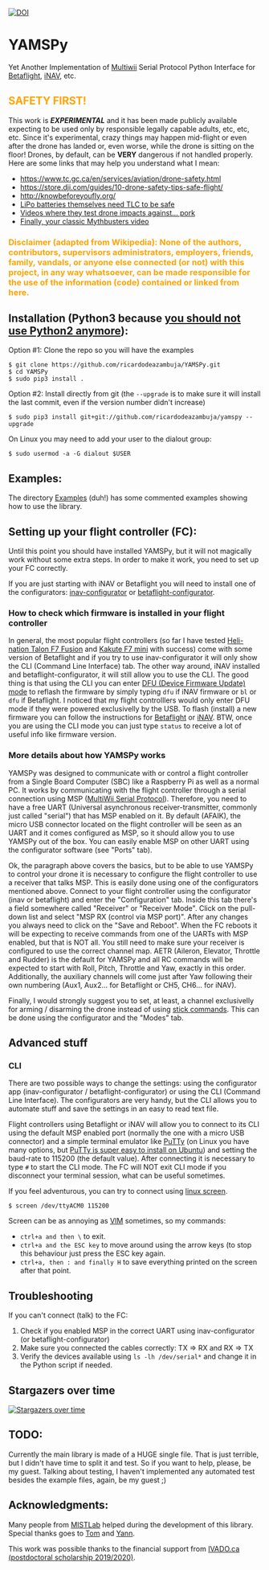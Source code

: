 [![DOI](https://zenodo.org/badge/DOI/10.5281/zenodo.4306818.svg)](https://doi.org/10.5281/zenodo.4306818)

# YAMSPy
Yet Another Implementation of [Multiwii](https://github.com/multiwii) Serial Protocol Python Interface for [Betaflight](https://github.com/betaflight/betaflight), [iNAV](https://github.com/iNavFlight/inav), etc.

## <span style="color:orange;">SAFETY FIRST!</span>
This work is ***EXPERIMENTAL*** and it has been made publicly available expecting to be used only by responsible legally capable adults, etc, etc, etc. Since it's experimental, crazy things may happen mid-flight or even after the drone has landed or, even worse, while the drone is sitting on the floor! Drones, by default, can be **VERY** dangerous if not handled properly. Here are some links that may help you understand what I mean:
- https://www.tc.gc.ca/en/services/aviation/drone-safety.html
- https://store.dji.com/guides/10-drone-safety-tips-safe-flight/
- http://knowbeforeyoufly.org/
- [LiPo batteries themselves need TLC to be safe](https://www.robotshop.com/media/files/pdf/hyperion-g5-50c-3s-1100mah-lipo-battery-User-Guide.pdf)
- [Videos where they test drone impacts against... pork](https://www.youtube.com/channel/UCu_iJC8iWK9VYzrXeAvzi1g/videos)
- [Finally, your classic Mythbusters video](https://www.youtube.com/watch?v=xvyMmKKSGFg)

### <span style="color:orange;">**Disclaimer (adapted from Wikipedia):** None of the authors, contributors, supervisors administrators, employers, friends, family, vandals, or anyone else connected (or not) with this project, in any way whatsoever, can be made responsible for the use of the information (code) contained or linked from here.</span>

## Installation (Python3 because [you should not use Python2 anymore](https://www.python.org/doc/sunset-python-2/)):
Option #1: Clone the repo so you will have the examples
```
$ git clone https://github.com/ricardodeazambuja/YAMSPy.git
$ cd YAMSPy
$ sudo pip3 install .
```

Option #2: Install directly from git (the `--upgrade` is to make sure it will install the last commit, even if the version number didn't increase)
```
$ sudo pip3 install git+git://github.com/ricardodeazambuja/yamspy --upgrade
```

On Linux you may need to add your user to the dialout group:  
```
$ sudo usermod -a -G dialout $USER
```

## Examples:
The directory [Examples](https://github.com/ricardodeazambuja/YAMSPy/tree/master/Examples) (duh!) has some commented examples showing how to use the library.

## Setting up your flight controller (FC):
Until this point you should have installed YAMSPy, but it will not magically work without some extra steps. In order to make it work, you need to set up your FC correctly.

If you are just starting with iNAV or Betaflight you will need to install one of the configurators: [inav-configurator](https://github.com/iNavFlight/inav-configurator/releases) or [betaflight-configurator](https://github.com/betaflight/betaflight-configurator/releases). 

### How to check which firmware is installed in your flight controller
In general, the most popular flight controllers (so far I have tested [Heli-nation Talon F7 Fusion](https://www.heli-nation.com/talon-f7-fusion-flight-controller) and [Kakute F7 mini](http://www.holybro.com/product/kakute-f7-mini/) with success) come with some version of Betaflight and if you try to use inav-configurator it will only show the CLI (Command Line Interface) tab. The other way around, iNAV installed and betaflight-configurator, it will still allow you to use the CLI. The good thing is that using the CLI you can enter [DFU (Device Firmware Update) mode](https://www.youtube.com/watch?v=XKoZ_qrOtXg) to reflash the firmware by simply typing ```dfu``` if iNAV firmware or ```bl``` or ```dfu``` if Betaflight. I noticed that my flight controlllers would only enter DFU mode if they were powered exclusivelly by the USB. To flash (install) a new firmware you can follow the instructions for [Betaflight](https://github.com/betaflight/betaflight/wiki/Installing-Betaflight) or [iNAV](https://github.com/iNavFlight/inav/blob/master/docs/Installation.md). BTW, once you are using the CLI mode you can just type ```status``` to receive a lot of useful info like firmware version.

### More details about how YAMSPy works
YAMSPy was designed to communicate with or control a flight controller from a Single Board Computer (SBC) like a Raspberry Pi as well as a normal PC. It works by communicating with the flight controller through a serial connection using MSP ([MultiWii Serial Protocol](https://github.com/multiwii)). Therefore, you need to have a free UART (Universal asynchronous receiver-transmitter, commonly just called "serial") that has MSP enabled on it. By default (AFAIK), the micro USB connector located on the flight controller will be seen as an UART and it comes configured as MSP, so it should allow you to use YAMSPy out of the box. You can easily enable MSP on other UART using the configurator software (see "Ports" tab).

Ok, the paragraph above covers the basics, but to be able to use YAMSPy to control your drone it is necessary to configure the flight controller to use a receiver that talks MSP. This is easily done using one of the configurators mentioned above. Connect to your flight controller using the configurator (inav or betaflight) and enter the "Configuration" tab. Inside this tab there's a field somewhere called "Receiver" or "Receiver Mode". Click on the pull-down list and select "MSP RX (control via MSP port)". After any changes you always need to click on the "Save and Reboot". When the FC reboots it will be expecting to receive commands from one of the UARTs with MSP enabled, but that is NOT all. You still need to make sure your receiver is configured to use the correct channel map. AETR (Aileron, Elevator, Throttle and Rudder) is the default for YAMSPy and all RC commands will be expected to start with Roll, Pitch, Throttle and Yaw, exactly in this order. Additionally, the auxiliary channels will come just after Yaw following their own numbering (Aux1, Aux2... for Betaflight or CH5, CH6... for iNAV).  

Finally, I would strongly suggest you to set, at least, a channel exclusivelly for arming / disarming the drone instead of using [stick commands](https://github.com/martinbudden/betaflight/blob/master/docs/Controls.md). This can be done using the configurator and the "Modes" tab.  

## Advanced stuff
### CLI
There are two possible ways to change the settings: using the configurator app (inav-configurator / betaflight-configurator) or using the CLI (Command Line Interface). The configurators are very handy, but the CLI allows you to automate stuff and save the settings in an easy to read text file. 

Flight controllers using Betaflight or iNAV will allow you to connect to its CLI using the default MSP enabled port (normally the one with a micro USB connector) and a simple terminal emulator like [PuTTy](https://www.putty.org/) (on Linux you have many options, but [PuTTy is super easy to install on Ubuntu](https://numato.com/blog/how-to-install-putty-on-linux/)) and setting the baud-rate to 115200 (the default value).  After connecting it is necessary to type ```#``` to start the CLI mode. The FC will NOT exit CLI mode if you disconnect your terminal session, what can be useful sometimes.  

If you feel adventurous, you can try to connect using [linux screen](https://linuxize.com/post/how-to-use-linux-screen/).
```
$ screen /dev/ttyACM0 115200
```
Screen can be as annoying as [VIM](https://stackoverflow.blog/2017/05/23/stack-overflow-helping-one-million-developers-exit-vim/) sometimes, so my commands:
- ```ctrl+a and then \``` to exit.
- ```ctrl+a and the ESC key``` to move around using the arrow keys (to stop this behaviour just press the ESC key again.
- ```ctrl+a, then : and finally H``` to save everything printed on the screen after that point.


## Troubleshooting
If you can't connect (talk) to the FC:
1. Check if you enabled MSP in the correct UART using inav-configurator (or betaflight-configurator)
2. Make sure you connected the cables correctly: TX => RX and RX => TX
3. Verify the devices available using ```ls -lh /dev/serial*``` and change it in the Python script if needed.

## Stargazers over time
[![Stargazers over time](https://starchart.cc/thecognifly/YAMSPy.svg)](https://starchart.cc/thecognifly/YAMSPy)

## TODO:
Currently the main library is made of a HUGE single file. That is just terrible, but I didn't have time to split it and test. So if you want to help, please, be my guest. Talking about testing, I haven't implemented any automated test besides the example files, again, be my guest ;)


## Acknowledgments:
Many people from [MISTLab](http://mistlab.ca/) helped during the development of this library. Special thanks goes to [Tom](https://github.com/cmftom) and [Yann](https://github.com/yannbouteiller).


This work was possible thanks to the financial support from [IVADO.ca (postdoctoral scholarship 2019/2020)](https://ivado.ca/en/ivado-scholarships/postdoctoral-scholarships/).
